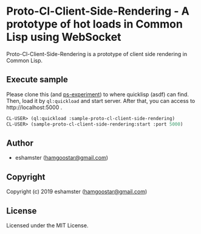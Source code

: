# Proto-Cl-Client-Side-Rendering - A prototype of hot loads in Common Lisp using WebSocket

Proto-Cl-Client-Side-Rendering is a prototype of client side rendering in Common Lisp.

## Execute sample

Please clone this (and [ps-experiment](https://github.com/eshamster/ps-experiment)) to where quicklisp (asdf) can find. Then, load it by `ql:quickload` and start server. After that, you can access to http://localhost:5000 .

```lisp
CL-USER> (ql:quickload :sample-proto-cl-client-side-rendering)
CL-USER> (sample-proto-cl-client-side-rendering:start :port 5000)
```


## Author

* eshamster (hamgoostar@gmail.com)

## Copyright

Copyright (c) 2019 eshamster (hamgoostar@gmail.com)

## License

Licensed under the MIT License.
